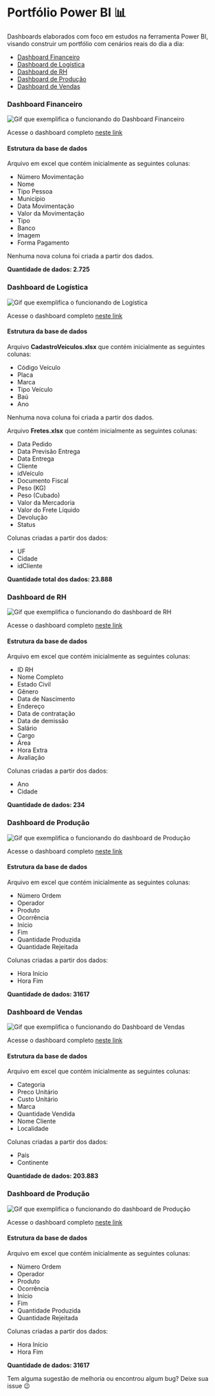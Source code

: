 # Portfólio Power BI 📊

Dashboards elaborados com foco em estudos na ferramenta Power BI, visando construir um portfólio com cenários reais do dia a dia:

- [Dashboard Financeiro](https://github.com/NadiaaOliverr/Portfolio-Power-BI/tree/main/Dashboard%20Financeiro)
- [Dashboard de Logística]()
- [Dashboard de RH](https://github.com/NadiaaOliverr/Intensivao-de-Power-BI/tree/main/Dashboard%20RH)
- [Dashboard de Produção](https://github.com/NadiaaOliverr/Intensivao-de-Power-BI/tree/main/Dashboard%20Produ%C3%A7%C3%A3o)
- [Dashboard de Vendas](https://github.com/NadiaaOliverr/Intensivao-de-Power-BI/tree/main/Dashboard%20Vendas)

### Dashboard Financeiro

![Gif que exemplifica o funcionando do Dashboard Financeiro](https://i.imgur.com/lZW7rfJ.gif)

Acesse o dashboard completo [neste link](https://app.powerbi.com/view?r=eyJrIjoiYjVlZDRlZDEtYzY4Yi00YTRmLWEwNmItOTI4OWJhNDU4YTVlIiwidCI6IjI5NjM1NGU5LTk1MmItNDgwNC05NDE0LTA3N2MzZmVjNTg5NSJ9&pageName=ReportSection)

#### Estrutura da base de dados

Arquivo em excel que contém inicialmente as seguintes colunas:
- Número Movimentação
- Nome
- Tipo Pessoa
- Município
- Data Movimentação
- Valor da Movimentação
- Tipo
- Banco
- Imagem
- Forma Pagamento

Nenhuma nova coluna foi criada a partir dos dados.

**Quantidade de dados: 2.725** 


### Dashboard de Logística

![Gif que exemplifica o funcionando de Logística](https://i.imgur.com/9MqiWdj.gif)

Acesse o dashboard completo [neste link](https://app.powerbi.com/view?r=eyJrIjoiMDhhYTk1ZWMtMDBjZi00NzI0LTk2ZmUtNTQ2MWQ1MGZmZmEzIiwidCI6IjI5NjM1NGU5LTk1MmItNDgwNC05NDE0LTA3N2MzZmVjNTg5NSJ9&pageName=ReportSection1cd0e1a90b7cb2308a4c)

#### Estrutura da base de dados

Arquivo **CadastroVeiculos.xlsx** que contém inicialmente as seguintes colunas:
- Código Veículo
- Placa
- Marca
- Tipo Veículo
- Baú
- Ano

Nenhuma nova coluna foi criada a partir dos dados.

Arquivo **Fretes.xlsx** que contém inicialmente as seguintes colunas:
- Data Pedido
- Data Previsão Entrega
- Data Entrega
- Cliente
- idVeículo
- Documento Fiscal
- Peso (KG)
- Peso (Cubado)
- Valor da Mercadoria
- Valor do Frete Líquido
- Devolução
- Status

Colunas criadas a partir dos dados:
- UF
- Cidade
- idCliente

**Quantidade total dos dados: 23.888** 

### Dashboard de RH

![Gif que exemplifica o funcionando do dashboard de RH](https://i.imgur.com/YUPUzbN.gif)

Acesse o dashboard completo [neste link](https://app.powerbi.com/view?r=eyJrIjoiNzQ2NGQ3ZWMtZDk1ZC00NDAzLWJkNTMtYmMyZGVmODI4ZjlmIiwidCI6IjI5NjM1NGU5LTk1MmItNDgwNC05NDE0LTA3N2MzZmVjNTg5NSJ9)

#### Estrutura da base de dados

Arquivo em excel que contém inicialmente as seguintes colunas:
- ID RH 
- Nome Completo
- Estado Civil
- Gênero
- Data de Nascimento
- Endereço
- Data de contratação
- Data de demissão
- Salário
- Cargo
- Área
- Hora Extra
- Avaliação

Colunas criadas a partir dos dados:
- Ano
- Cidade

**Quantidade de dados: 234** 

### Dashboard de Produção

![Gif que exemplifica o funcionando do dashboard de Produção](https://i.imgur.com/ma2ezFI.gif)

Acesse o dashboard completo [neste link](https://app.powerbi.com/view?r=eyJrIjoiNGU3NGViNWUtZjM3MS00ODdhLWExMjMtOWY3NTAxZDJkM2QxIiwidCI6IjI5NjM1NGU5LTk1MmItNDgwNC05NDE0LTA3N2MzZmVjNTg5NSJ9&pageName=ReportSection)

#### Estrutura da base de dados

Arquivo em excel que contém inicialmente as seguintes colunas:
- Número Ordem
- Operador
- Produto
- Ocorrência
- Início
- Fim
- Quantidade Produzida
- Quantidade Rejeitada

Colunas criadas a partir dos dados:
- Hora Início
- Hora Fim

**Quantidade de dados: 31617** 


### Dashboard de Vendas

![Gif que exemplifica o funcionando do Dashboard de Vendas](https://i.imgur.com/19mRZpY.gif)

Acesse o dashboard completo [neste link](https://app.powerbi.com/view?r=eyJrIjoiODQyZmQwM2MtMGNkYS00ZDY2LTk1M2YtOTlmOThkY2I4YjIxIiwidCI6IjI5NjM1NGU5LTk1MmItNDgwNC05NDE0LTA3N2MzZmVjNTg5NSJ9)

#### Estrutura da base de dados

Arquivo em excel que contém inicialmente as seguintes colunas:
- Categoria
- Preco Unitário
- Custo Unitário
- Marca
- Quantidade Vendida
- Nome Cliente
- Localidade

Colunas criadas a partir dos dados:
- País
- Continente

**Quantidade de dados: 203.883** 

### Dashboard de Produção

![Gif que exemplifica o funcionando do dashboard de Produção](https://i.imgur.com/ma2ezFI.gif)

Acesse o dashboard completo [neste link](https://app.powerbi.com/view?r=eyJrIjoiNGU3NGViNWUtZjM3MS00ODdhLWExMjMtOWY3NTAxZDJkM2QxIiwidCI6IjI5NjM1NGU5LTk1MmItNDgwNC05NDE0LTA3N2MzZmVjNTg5NSJ9&pageName=ReportSection)

#### Estrutura da base de dados

Arquivo em excel que contém inicialmente as seguintes colunas:
- Número Ordem
- Operador
- Produto
- Ocorrência
- Início
- Fim
- Quantidade Produzida
- Quantidade Rejeitada

Colunas criadas a partir dos dados:
- Hora Início
- Hora Fim

**Quantidade de dados: 31617** 


Tem alguma sugestão de melhoria ou encontrou algum bug? Deixe sua issue 😉